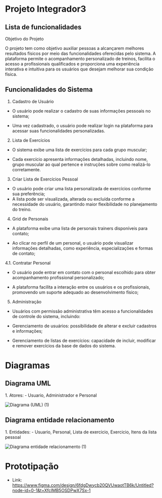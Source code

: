 # Projeto Integrador3

<h2>Lista de funcionalidades</h2>

Objetivo do Projeto

O projeto tem como objetivo auxiliar pessoas a alcançarem melhores resultados físicos por meio das funcionalidades oferecidas pelo sistema. A plataforma permite o acompanhamento personalizado de treinos, facilita o acesso a profissionais qualificados e proporciona uma experiência interativa e intuitiva para os usuários que desejam melhorar sua condição física.

<h2>Funcionalidades do Sistema</h2>

1. Cadastro de Usuário

- O usuário pode realizar o cadastro de suas informações pessoais no sistema;

- Uma vez cadastrado, o usuário pode realizar login na plataforma para acessar suas funcionalidades personalizadas.

2. Lista de Exercícios

- O sistema exibe uma lista de exercícios para cada grupo muscular;

- Cada exercício apresenta informações detalhadas, incluindo nome, grupo muscular ao qual pertence e instruções sobre como realizá-lo corretamente.

3. Criar Lista de Exercícios Pessoal

- O usuário pode criar uma lista personalizada de exercícios conforme sua preferência;
- A lista pode ser visualizada, alterada ou excluída conforme a necessidade do usuário, garantindo maior flexibilidade no planejamento do treino.

4. Grid de Personais

- A plataforma exibe uma lista de personais trainers disponíveis para contato;

- Ao clicar no perfil de um personal, o usuário pode visualizar informações detalhadas, como experiência, especializações e formas de contato;

4.1. Contratar Personal

- O usuário pode entrar em contato com o personal escolhido para obter acompanhamento profissional personalizado;

- A plataforma facilita a interação entre os usuários e os profissionais, promovendo um suporte adequado ao desenvolvimento físico;

5. Administração

- Usuários com permissão administrativa têm acesso a funcionalidades de controle do sistema, incluindo:
- Gerenciamento de usuários: possibilidade de alterar e excluir cadastros e informações;

- Gerenciamento de listas de exercícios: capacidade de incluir, modificar e remover exercícios da base de dados do sistema.

# Diagramas
<h2>Diagrama UML</h2>
1. Atores:
- Usuario, Administrador e Personal

![Diagrama (UML) (1)](https://github.com/user-attachments/assets/317b90b6-1d4c-4153-a28e-5460a6fcb43f)

<h2>Diagrama entidade relacionamento</h2>
1. Entidades:
- Usuario, Personal, Lista de exercicio, Exercicio, Itens da lista pessoal

![Diagrama entidade relacionamento (1)](https://github.com/user-attachments/assets/a0f39a48-af74-436f-a144-dd9d89ba6dc5)


# Prototipação
- Link: https://www.figma.com/design/6fdgDwycb20QVUwaotTB6k/Untitled?node-id=0-1&t=XfcIMB5OSDPwX7Sx-1
